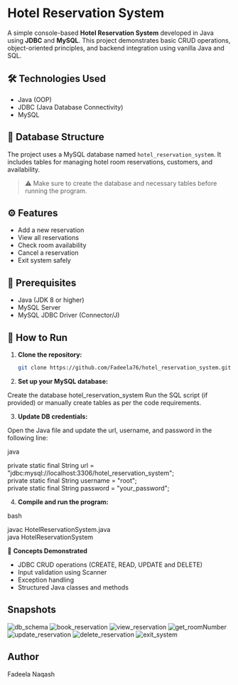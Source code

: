 # Hotel Reservation System

A simple console-based **Hotel Reservation System** developed in Java using **JDBC** and **MySQL**. This project demonstrates basic CRUD operations, object-oriented principles, and backend integration using vanilla Java and SQL.

## 🛠 Technologies Used

- Java (OOP)
- JDBC (Java Database Connectivity)
- MySQL

## 📁 Database Structure

The project uses a MySQL database named `hotel_reservation_system`. It includes tables for managing hotel room reservations, customers, and availability.
> ⚠️ Make sure to create the database and necessary tables before running the program.

## ⚙️ Features

- Add a new reservation
- View all reservations
- Check room availability
- Cancel a reservation
- Exit system safely

## 📌 Prerequisites

- Java (JDK 8 or higher)
- MySQL Server
- MySQL JDBC Driver (Connector/J)

## 🚀 How to Run

1. **Clone the repository:**<br>

   ```bash
   git clone https://github.com/Fadeela76/hotel_reservation_system.git

2. **Set up your MySQL database:**<br>

Create the database hotel_reservation_system
Run the SQL script (if provided) or manually create tables as per the code requirements.

3. **Update DB credentials:**<br>

Open the Java file and update the url, username, and password in the following line:

java

private static final String url = "jdbc:mysql://localhost:3306/hotel_reservation_system";<br>
private static final String username = "root";<br>
private static final String password = "your_password";

4. **Compile and run the program:**<br>

bash

javac HotelReservationSystem.java<br>
java HotelReservationSystem

🧠 **Concepts Demonstrated**
- JDBC CRUD operations (CREATE, READ, UPDATE and DELETE)
- Input validation using Scanner
- Exception handling
- Structured Java classes and methods

## Snapshots
![db_schema](media/db_schema.png)
![book_reservation](media/book_reservation.png)
![view_reservation](media/view_reservation.png)
![get_roomNumber](media/get_roomNumber.png)
![update_reservation](media/update_reservation.png)
![delete_reservation](media/delete_reservation.png)
![exit_system](media/exit_system.png)

## Author
Fadeela Naqash
